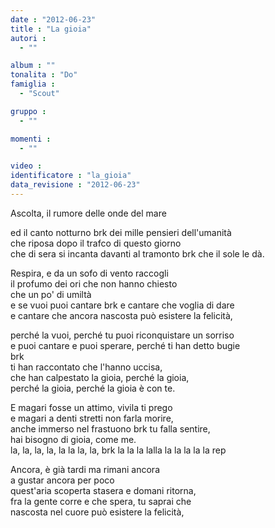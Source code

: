 ```yaml
---
date : "2012-06-23"
title : "La gioia"
autori : 
  - ""

album : ""
tonalita : "Do"
famiglia : 
  - "Scout"

gruppo : 
  - ""

momenti : 
  - ""

video : 
identificatore : "la_gioia"
data_revisione : "2012-06-23"
---
```

   
  
Ascolta,  il rumore delle onde del mare   
  
ed il canto notturno brk dei mille pensieri dell'umanità   
che riposa dopo il trafco di questo giorno   
che di sera si incanta davanti al tramonto brk che il sole le dà.   
  
  
  
Respira, e da un sofo di vento raccogli   
il profumo dei ori che non hanno chiesto  
 che un po' di umiltà   
e se vuoi puoi cantare brk e cantare che voglia di dare   
e cantare che ancora nascosta può esistere la felicità,   
  
  
perché la vuoi, perché tu puoi riconquistare un sorriso   
e puoi cantare e puoi sperare, perché ti han detto bugie   
brk  
ti han raccontato che l'hanno uccisa,   
che han calpestato la gioia, perché la gioia,   
perché la gioia, perché la gioia è con te.   
  
E magari fosse un attimo, vivila ti prego   
e magari a denti stretti non farla morire,   
anche immerso nel frastuono brk tu falla sentire,   
hai bisogno di gioia, come me.   
la, la, la, la, la la la, la, brk la la la lalla la la la la la rep   
  
  
  
Ancora, è già tardi ma rimani ancora  
 a gustar ancora per poco   
quest'aria scoperta stasera e domani ritorna,   
fra la gente corre e che spera, tu saprai che   
nascosta nel cuore può esistere la felicità,  
  
